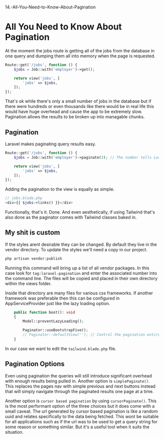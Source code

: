 14.-All-You-Need-to-Know-About-Pagination
# All You Need to Know About Pagination


At the moment the jobs route is getting all of the jobs from the database in one query and dumping them all into memory when the page is requested.

```php
Route::get('/jobs', function () {
    $jobs = Job::with('employer')->get();

    return view('jobs', [
        'jobs' => $jobs,
    ]);
});
```

That's ok while there's only a small number of jobs in the database but if there were hundreds or even thousands like there would be in real life this would have huge overhead and cause the app to be extremely slow. Pagination allows the results to be broken up into managable chunks.

## Pagination
Laravel makes paginating query results easy.

```php
Route::get('/jobs', function () {
    $jobs = Job::with('employer')->paginate(3); // The number tells Laravel how many results to display per page

    return view('jobs', [
        'jobs' => $jobs,
    ]);
});
```

Adding the pagination to the view is equally as simple.

```php
// jobs.blade.php
<div>{{ $jobs->links() }}</div>
```

Functionally, that's it. Done. And even aesthetically, if using Tailwind that's also done as the paginator comes with Tailwind classes baked in.

## My shit is custom
If the styles arent desirable they can be changed. By default they live in the vendor directory. To update the styles we'll need a copy in our project.

```php
php artisan vendor:publish
```

Running this command will bring up a list of all vendor packages. In this case look for `tag:laravel-pagination` and enter the associated number into the command line. The files will be copied and placed in their own directory within the views folder.

Inside that directory are many files for various css frameworks. If another framework was preferable then this can be configured in AppServiceProvider just like the lazy loading option.

```php
    public function boot(): void
    {
        Model::preventLazyLoading();

        Paginator::useBootstrapFive();
        // Paginator::defaultView(''); // Control the pagination entirely through a view
    }
```

In our case we want to edit the `tailwind.blade.php` file.

## Pagination Options
Even using pagination the queries will still introduce significant overhead with enough results being pulled in. Another option is `simplePaginate()`. This replaces the pages nav with simple previous and next buttons instead that will simply navigate through the paginated results one page at a time.

Another option is `cursor based pagination` by using `cursorPaginate()`. This is the most performant option of the three choices but it does come with a small caveat. The url generated by cursor based pagination is like a random uuid and relates specifically to the data being fetched. This wont be suitable for all applications such as if the url was to be used to get a query string for some reason or something similar. But it's a useful tool when it suits the situation.

